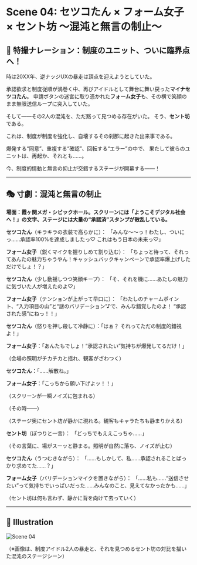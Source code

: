 # Scene 04: セツコたん × フォーム女子 × セント坊 〜混沌と無言の制止〜

## 📣 特撮ナレーション：制度のユニット、ついに臨界点へ！

時は20XX年、逆ナッジUXの暴走は頂点を迎えようとしていた。

承認欲求と制度従順が渦巻く中、再びアイドルとして舞台に舞い戻った**マイナセツコたん**。
申請ボタンの迷宮に取り憑かれた**フォーム女子**も、その横で笑顔のまま無限送信ループに突入していた。

そして——その2人の混沌を、ただ黙って見つめる存在がいた。
そう、**セント坊**である。

これは、制度が制度を強化し、自壊するその刹那に起きた出来事である。

爆発する“同意”、重複する“確認”、回転する“エラー”の中で、
果たして彼らのユニットは、再起か、それとも……。

今、制度的情動と無言の抑止が交錯するステージが開幕する——！

---

## 🎭 寸劇：混沌と無言の制止

**場面：霞ヶ関メガ・シビックホール。スクリーンには「ようこそデジタル社会へ！」の文字、ステージには大量の“承認済”スタンプが散乱している。**

**セツコたん**（キラキラの衣装で高らかに）：
「みんな〜〜っ！わたし、ついにっ……承認率100%を達成しましたっ♡ これはもう日本の未来っ♡」

**フォーム女子**（鋭くマイクを握りしめて割り込む）：
「ちょっと待って、それってあんたの魅力ちゃうやん！キャッシュバックキャンペーンで承認率爆上げしただけでしょ！？」

**セツコたん**（少し動揺しつつ笑顔キープ）：
「そ、それを機に……あたしの魅力に気づいた人が増えたのよ♡」

**フォーム女子**（テンションが上がって早口に）：
「わたしのチャームポイント、“入力項目の山”と“謎のバリデーション”♪で、みんな錯覚したのよ！ “承認された感”にねっ！！」

**セツコたん**（怒りを押し殺して冷静に）：「はぁ？ それってただの制度的錯視よ！」

**フォーム女子**：「あんたもでしょ！“承認されたい”気持ちが爆発してるだけ！」

（会場の照明がチカチカと揺れ、観客がざわつく）

**セツコたん**：「……解散ね。」

**フォーム女子**：「こっちから願い下げよッ！！」

（スクリーンが一瞬ノイズに包まれる）

（その時——）

（ステージ奥にセント坊が静かに現れる。観客もキャラたちも静まりかえる）

**セント坊**（ぽつりと一言）：
「どっちでもええこっちゃ……」

（その言葉に、場がスーッと静まる。照明が自然に落ち、ノイズが止む）

**セツコたん**（うつむきながら）：
「……もしかして、私……承認されることばっかり求めてた……？」

**フォーム女子**（バリデーションマイクを置きながら）：
「……私も……“送信させたい”って気持ちでいっぱいだった……みんなのこと、見えてなかったかも……」

（セント坊は何も言わず、静かに背を向けて去っていく）

---

## 🎨 Illustration

![Scene 04](../assets/images/scene04_setsuko_formgirl_sentbo.png)

（※画像は、制度アイドル2人の暴走と、それを見つめるセント坊の対比を描いた混沌のステージシーン）

